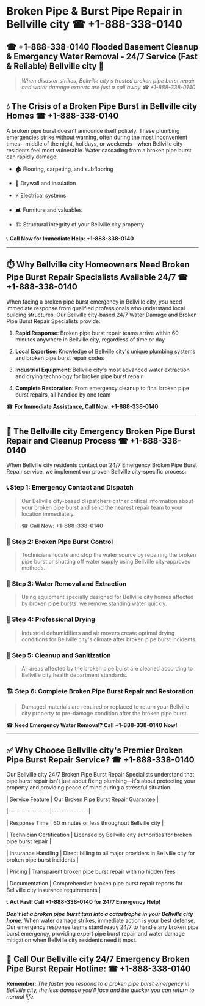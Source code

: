# Broken Pipe & Burst Pipe Repair in Bellville city ☎ +1-888-338-0140  
## ☎ +1-888-338-0140 Flooded Basement Cleanup & Emergency Water Removal - 24/7 Service (Fast & Reliable) Bellville city 🚨  

> *When disaster strikes, Bellville city's trusted broken pipe burst repair and water damage experts are just a call away ☎ +1-888-338-0140*  

## 💧 The Crisis of a Broken Pipe Burst in Bellville city Homes ☎ +1-888-338-0140  

A broken pipe burst doesn't announce itself politely. These plumbing emergencies strike without warning, often during the most inconvenient times—middle of the night, holidays, or weekends—when Bellville city residents feel most vulnerable. Water cascading from a broken pipe burst can rapidly damage:  

* 🏠 Flooring, carpeting, and subflooring  
* 🧱 Drywall and insulation  
* ⚡ Electrical systems  
* 🛋️ Furniture and valuables  
* 🏗️ Structural integrity of your Bellville city property  

📞 **Call Now for Immediate Help: +1-888-338-0140**  

---  

## ⏱️ Why Bellville city Homeowners Need Broken Pipe Burst Repair Specialists Available 24/7 ☎ +1-888-338-0140  

When facing a broken pipe burst emergency in Bellville city, you need immediate response from qualified professionals who understand local building structures. Our Bellville city-based 24/7 Water Damage and Broken Pipe Burst Repair Specialists provide:  

1. **Rapid Response**: Broken pipe burst repair teams arrive within 60 minutes anywhere in Bellville city, regardless of time or day  
2. **Local Expertise**: Knowledge of Bellville city's unique plumbing systems and broken pipe burst repair codes  
3. **Industrial Equipment**: Bellville city's most advanced water extraction and drying technology for broken pipe burst repair  
4. **Complete Restoration**: From emergency cleanup to final broken pipe burst repairs, all handled by one team  

☎ **For Immediate Assistance, Call Now: +1-888-338-0140**  

---  

## 🔧 The Bellville city Emergency Broken Pipe Burst Repair and Cleanup Process ☎ +1-888-338-0140  

When Bellville city residents contact our 24/7 Emergency Broken Pipe Burst Repair service, we implement our proven Bellville city-specific process:  

### 📞 Step 1: Emergency Contact and Dispatch  
> Our Bellville city-based dispatchers gather critical information about your broken pipe burst and send the nearest repair team to your location immediately.  
> ☎ **Call Now: +1-888-338-0140**  

### 🚿 Step 2: Broken Pipe Burst Control  
> Technicians locate and stop the water source by repairing the broken pipe burst or shutting off water supply using Bellville city-approved methods.  

### 🌊 Step 3: Water Removal and Extraction  
> Using equipment specially designed for Bellville city homes affected by broken pipe bursts, we remove standing water quickly.  

### 💨 Step 4: Professional Drying  
> Industrial dehumidifiers and air movers create optimal drying conditions for Bellville city's climate after broken pipe burst incidents.  

### 🧼 Step 5: Cleanup and Sanitization  
> All areas affected by the broken pipe burst are cleaned according to Bellville city health department standards.  

### 🏗️ Step 6: Complete Broken Pipe Burst Repair and Restoration  
> Damaged materials are repaired or replaced to return your Bellville city property to pre-damage condition after the broken pipe burst.  

☎ **Need Emergency Water Removal? Call +1-888-338-0140 Now!**  

---  

## ✅ Why Choose Bellville city's Premier Broken Pipe Burst Repair Service? ☎ +1-888-338-0140  

Our Bellville city 24/7 Broken Pipe Burst Repair Specialists understand that pipe burst repair isn't just about fixing plumbing—it's about protecting your property and providing peace of mind during a stressful situation.  

| Service Feature | Our Broken Pipe Burst Repair Guarantee |  
|-----------------|---------------|  
| Response Time | 60 minutes or less throughout Bellville city |  
| Technician Certification | Licensed by Bellville city authorities for broken pipe burst repair |  
| Insurance Handling | Direct billing to all major providers in Bellville city for broken pipe burst incidents |  
| Pricing | Transparent broken pipe burst repair with no hidden fees |  
| Documentation | Comprehensive broken pipe burst repair reports for Bellville city insurance requirements |  

📞 **Act Fast! Call +1-888-338-0140 for 24/7 Emergency Help!**  

***Don't let a broken pipe burst turn into a catastrophe in your Bellville city home.*** When water damage strikes, immediate action is your best defense. Our emergency response teams stand ready 24/7 to handle any broken pipe burst emergency, providing expert pipe burst repair and water damage mitigation when Bellville city residents need it most.  

## 📱 Call Our Bellville city 24/7 Emergency Broken Pipe Burst Repair Hotline: ☎ +1-888-338-0140  

**Remember**: *The faster you respond to a broken pipe burst emergency in Bellville city, the less damage you'll face and the quicker you can return to normal life.*